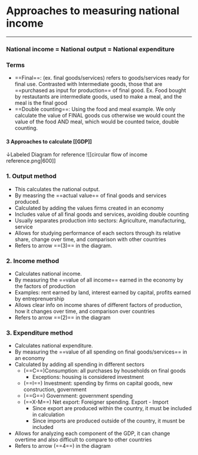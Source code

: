 # Approaches to measuring national income
---
### National income = National output = National expenditure

### Terms
- ==Final==: (ex. final goods/services) refers to goods/services ready for final use. Contrasted with Intermediate goods, those that are ==purchased as input for production== of final good. Ex. Food bought by restautants are intermediate goods, used to make a meal, and the meal is the final good
- ==Double counting==: Using the food and meal example. We only calculate the value of FINAL goods cus otherwise we would count the value of the food AND meal, which would be counted twice, double counting.

#### 3 Approaches to calculate [[GDP]]
↓Labeled Diagram for reference
![[circular flow of income reference.png|600]]
### 1. Output method
- This calculates the national output.
- By measring the ==actual value== of final goods and services produced.
- Calculated by adding the values firms created in an economy
- Includes value of all final goods and services, avoiding double counting
- Usually separates production into sectors: Agriculture, manufacturing, service
- Allows for studying performance of each sectors through its relative share, change over time, and comparison with other countries
- Refers to arrow ==(3)== in the diagram.
### 2. Income method
- Calculates national income.
- By measuring the ==value of all income== earned in the economy by the factors of production
- Examples: rent earned by land, interest earned by capital, profits earned by entreprenuership
- Allows clear info on income shares of different factors of production, how it changes over time, and comparison over countries
- Refers to arrow ==(2)== in the diagram
### 3. Expenditure method
- Calculates national expenditure.
- By measuring the ==value of all spending on final goods/services== in an economy
- Calculated by adding all spending in different sectors
	- (==C==)Consumption: all purchases by households on final goods
		- Exceptions: housing is considered investment
	- (==I==) Investment: spending by firms on capital goods, new construction, government
	- (==G==) Government: government spending
	- (==X-M==) Net export: Foreigner spending. Export - Import
		- Since export are produced within the country, it must be included in calculation
		- Since imports are produced outside of the country, it musnt be included
- Allows for analyzing each component of the GDP, it can change overtime and also difficult to compare to other countries
- Refers to arrow (==4==) in the diagram
